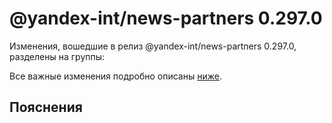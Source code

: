 # @yandex-int/news-partners 0.297.0

<!-- ЧЕЛОВЕЧЕСКОЕ ВСТУПЛЕНИЕ -->

Изменения, вошедшие в релиз @yandex-int/news-partners 0.297.0, разделены на группы:

Все важные изменения подробно описаны [ниже](#Пояснения).

## Пояснения

